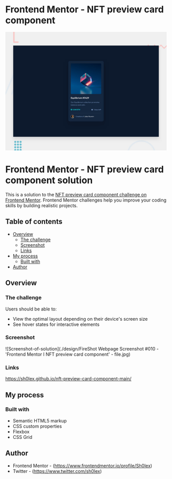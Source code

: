 # Frontend Mentor - NFT preview card component

![Design preview for the NFT preview card component coding challenge](./design/desktop-preview.jpg)

# Frontend Mentor - NFT preview card component solution

This is a solution to the [NFT preview card component challenge on Frontend Mentor](https://www.frontendmentor.io/challenges/nft-preview-card-component-SbdUL_w0U). Frontend Mentor challenges help you improve your coding skills by building realistic projects. 

## Table of contents

- [Overview](#overview)
  - [The challenge](#the-challenge)
  - [Screenshot](#screenshot)
  - [Links](#links)
- [My process](#my-process)
  - [Built with](#built-with)
- [Author](#author)

## Overview

### The challenge

Users should be able to:

- View the optimal layout depending on their device's screen size
- See hover states for interactive elements

### Screenshot

![Screenshot-of-solution](./design/FireShot Webpage Screenshot #010 - 'Frontend Mentor I NFT preview card component' - file.jpg)

### Links
https://sh0lex.github.io/nft-preview-card-component-main/

## My process

### Built with

- Semantic HTML5 markup
- CSS custom properties
- Flexbox
- CSS Grid

## Author

- Frontend Mentor - (https://www.frontendmentor.io/profile/Sh0lex)
- Twitter - (https://www.twitter.com/sh0lex)

